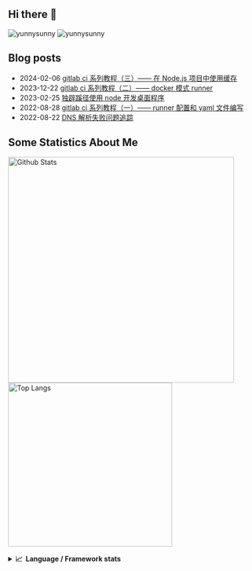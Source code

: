 ## Hi there 👋
![yunnysunny](https://komarev.com/ghpvc/?username=yunnysunny)
![yunnysunny](https://visitor-badge.glitch.me/badge?page_id=yunnysunny.profile)


## Blog posts
<!-- BLOG-POST-LIST:START -->
- 2024-02-06 [gitlab ci 系列教程（三）—— 在 Node.js 项目中使用缓存](https://blog.whyun.com/posts/gitlab-ci-cache-in-node/)
- 2023-12-22 [gitlab ci 系列教程（二）—— docker 模式 runner](https://blog.whyun.com/posts/gitlab-runner-docker/)
- 2023-02-25 [独辟蹊径使用 node 开发桌面程序](https://blog.whyun.com/posts/node-desktop-hack/)
- 2022-08-28 [gitlab ci 系列教程（一）—— runner 配置和 yaml 文件编写](https://blog.whyun.com/posts/gitlab-ci-tutorial/)
- 2022-08-22 [DNS 解析失败问题追踪](https://blog.whyun.com/posts/dns-lookup-failed-due-to-udp-cache/)<!-- BLOG-POST-LIST:END -->


## Some Statistics About Me
<p>
	<img  style="width:460px;" src="https://github-readme-stats.vercel.app/api?username=yunnysunny&show_icons=true&layout=compact&title_color=ffffff&icon_color=bb2acf&text_color=daf7dc&bg_color=151515" alt="Github Stats"/>
	<img style="width:334px;"src="https://github-readme-stats.vercel.app/api/top-langs/?username=yunnysunny&show_icons=true&layout=compact&exclude_repo=yunnysunny.github.io&title_color=ffffff&icon_color=bb2acf&text_color=daf7dc&bg_color=151515" alt="Top Langs" />
</p>
<div style="clear:both;height:1px;"></div>
<details>
  <summary><b>📈&nbsp;&nbsp;Language&nbsp;/&nbsp;Framework stats</b></summary>
  <br/>
<a href="https://profile.codersrank.io/user/yunnysunny/"><img src="https://cr-skills-chart-widget.azurewebsites.net/api/api?username=yunnysunny&skills=JavaScript,TypeScript,C%2B%2B,C,Go,Java,Shell,Dockerfile" /></a>
</details>













